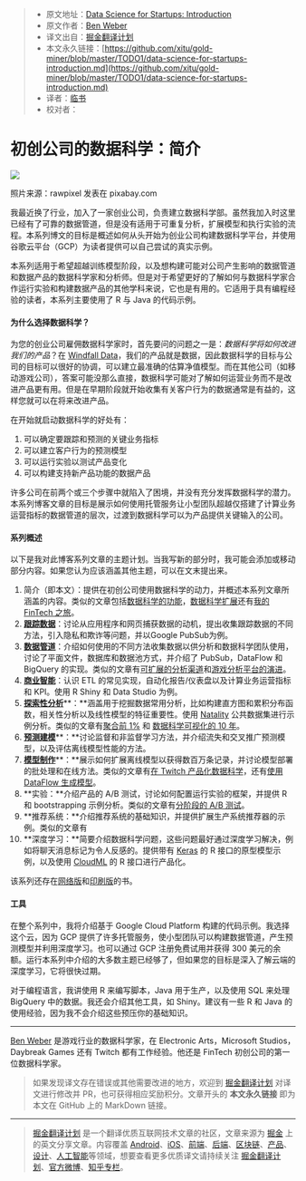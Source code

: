 > * 原文地址：[Data Science for Startups: Introduction](https://towardsdatascience.com/data-science-for-startups-introduction-80d022a18aec)
> * 原文作者：[Ben Weber](https://towardsdatascience.com/@bgweber?source=post_header_lockup)
> * 译文出自：[掘金翻译计划](https://github.com/xitu/gold-miner)
> * 本文永久链接：[https://github.com/xitu/gold-miner/blob/master/TODO1/data-science-for-startups-introduction.md](https://github.com/xitu/gold-miner/blob/master/TODO1/data-science-for-startups-introduction.md)
> * 译者：[临书](https://github.com/tmpbook)
> * 校对者：

# 初创公司的数据科学：简介

![](https://cdn-images-1.medium.com/max/1600/1*z0AJeiYe_9qltVgp2g7zkw.jpeg)

照片来源：rawpixel 发表在 pixabay.com

我最近换了行业，加入了一家创业公司，负责建立数据科学部。虽然我加入时这里已经有了可靠的数据管道，但是没有适用于可重复分析，扩展模型和执行实验的流程。本系列博文的目标是概述如何从头开始为创业公司构建数据科学平台，并使用谷歌云平台（GCP）为读者提供可以自己尝试的真实示例。

本系列适用于希望超越训练模型阶段，以及想构建可能对公司产生影响的数据管道和数据产品的数据科学家和分析师。但是对于希望更好的了解如何与数据科学家合作运行实验和构建数据产品的其他学科来说，它也是有用的。它适用于具有编程经验的读者，本系列主要使用了 R 与 Java 的代码示例。

#### 为什么选择数据科学？

为您的创业公司雇佣数据科学家时，首先要问的问题之一是：_数据科学将如何改进我们的产品_？在 [Windfall Data](https://angel.co/windfall-data)，我们的产品就是数据，因此数据科学的目标与公司的目标可以很好的协调，可以建立最准确的估算净值模型。而在其他公司（如移动游戏公司），答案可能没那么直接，数据科学可能对了解如何运营业务而不是改进产品更有用。但是在早期阶段就开始收集有关客户行为的数据通常是有益的，这样您就可以在将来改进产品。

在开始就启动数据科学的好处有：

1. 可以确定要跟踪和预测的关键业务指标
2. 可以建立客户行为的预测模型
3. 可以运行实验以测试产品变化
4. 可以构建支持新产品功能的数据产品

许多公司在前两个或三个步骤中就陷入了困境，并没有充分发挥数据科学的潜力。本系列博客文章的目标是展示如何使用托管服务让小型团队超越仅搭建了计算业务运营指标的数据管道的层次，过渡到数据科学可以为产品提供关键输入的公司。

#### 系列概述

以下是我对此博客系列文章的主题计划。当我写新的部分时，我可能会添加或移动部分内容。如果您认为应该涵盖其他主题，可以在文末提出来。

1.  简介（即本文）：提供在初创公司使用数据科学的动力，并概述本系列文章所涵盖的内容。类似的文章包括[数据科学的功能](https://towardsdatascience.com/functions-of-data-science-4afd5341a659)，[数据科学扩展](https://medium.com/windfalldata/scaling-data-science-at-windfall-55f5f23698e1)还有[我的 FinTech 之旅](https://towardsdatascience.com/from-games-to-fintech-my-ds-journey-b7169f08b6ad)。
2.  [**跟踪数据**](https://towardsdatascience.com/data-science-for-startups-tracking-data-4087b66952a1)：讨论从应用程序和网页捕获数据的动机，提出收集跟踪数据的不同方法，引入隐私和欺诈等问题，并以Google PubSub为例。
3.  [**数据管道**](https://medium.com/@bgweber/data-science-for-startups-data-pipelines-786f6746a59a)：介绍如何使用的不同方法收集数据以供分析和数据科学团队使用，讨论了平面文件，数据库和数据池方式，并介绍了 PubSub，DataFlow 和 BigQuery 的实现。类似的文章有[可扩展的分析渠道](https://towardsdatascience.com/a-simple-and-scalable-analytics-pipeline-53720b1dbd35)和[游戏分析平台的演进](https://towardsdatascience.com/evolution-of-game-analytics-platforms-4b9efcb4a093)。
4.  [**商业智能**](https://towardsdatascience.com/data-science-for-startups-business-intelligence-f4a2ba728e75)：认识 ETL 的常见实现，自动化报告/仪表盘以及计算业务运营指标和 KPI。使用 R Shiny 和 Data Studio 为例。
5.  [**探索性分析**](https://towardsdatascience.com/data-science-for-startups-exploratory-data-analysis-70ac1815ddec)**：**涵盖用于挖掘数据常用分析，比如构建直方图和累积分布函数，相关性分析以及线性模型的特征重要性。使用 [Natality](https://cloud.google.com/bigquery/sample-tables) 公共数据集进行示例分析。类似的文章有[聚合前 1%](https://medium.freecodecamp.org/clustering-the-top-1-asset-analysis-in-r-6c529b382b42) 和 [数据科学可视化的 10 年](https://towardsdatascience.com/10-years-of-data-science-visualizations-af1dd8e443a7)。
6.  [**预测建模**](https://medium.com/@bgweber/data-science-for-startups-predictive-modeling-ec88ba8350e9)**：**讨论监督和非监督学习方法，并介绍流失和交叉推广预测模型，以及评估离线模型性能的方法。
7.  [**模型制作**](https://medium.com/@bgweber/data-science-for-startups-model-production-b14a29b2f920)**：**展示如何扩展离线模型以获得数百万条记录，并讨论模型部署的批处理和在线方法。类似的文章有[在 Twitch 产品化数据科学](https://blog.twitch.tv/productizing-data-science-at-twitch-67a643fd8c44)，还有[使用 DataFlow 生成模型](https://towardsdatascience.com/productizing-ml-models-with-dataflow-99a224ce9f19)。
8.  **实验：**介绍产品的 A/B 测试，讨论如何配置运行实验的框架，并提供 R 和 bootstrapping 示例分析。类似的文章有[分阶段的 A/B 测试](https://blog.twitch.tv/a-b-testing-using-googles-staged-rollouts-ea860727f8b2)。
9. **推荐系统：**介绍推荐系统的基础知识，并提供扩展生产系统推荐器的示例。类似的文章有
10.  **深度学习：**简要介绍数据科学问题，这些问题最好通过深度学习解决，例如将聊天消息标记为令人反感的。提供带有 [Keras](https://keras.rstudio.com/) 的 R 接口的原型模型示例，以及使用 [CloudML](https://tensorflow.rstudio.com/tools/cloudml/articles/getting_started.html) 的 R 接口进行产品化。

该系列还存在[网络版](https://bgweber.github.io/)和[印刷版](https://www.amazon.com/dp/1983057975)的书。

#### 工具

在整个系列中，我将介绍基于 Google Cloud Platform 构建的代码示例。我选择这个云，因为 GCP 提供了许多托管服务，使小型团队可以构建数据管道，产生预测模型并利用深度学习。也可以通过 GCP 注册免费试用并获得 300 美元的余额。运行本系列中介绍的大多数主题已经够了，但如果您的目标是深入了解云端的深度学习，它将很快过期。

对于编程语言，我讲使用 R 来编写脚本，Java 用于生产，以及使用 SQL 来处理 BigQuery 中的数据。我还会介绍其他工具，如 Shiny。建议有一些 R 和 Java 的使用经验，因为我不会介绍这些预压你的基础知识。

* * *

[Ben Weber](https://www.linkedin.com/in/ben-weber-3b87482/) 是游戏行业的数据科学家，在 Electronic Arts，Microsoft Studios，Daybreak Games 还有 Twitch 都有工作经验。他还是 FinTech 初创公司的第一位数据科学家。

> 如果发现译文存在错误或其他需要改进的地方，欢迎到 [掘金翻译计划](https://github.com/xitu/gold-miner) 对译文进行修改并 PR，也可获得相应奖励积分。文章开头的 **本文永久链接** 即为本文在 GitHub 上的 MarkDown 链接。


---

> [掘金翻译计划](https://github.com/xitu/gold-miner) 是一个翻译优质互联网技术文章的社区，文章来源为 [掘金](https://juejin.im) 上的英文分享文章。内容覆盖 [Android](https://github.com/xitu/gold-miner#android)、[iOS](https://github.com/xitu/gold-miner#ios)、[前端](https://github.com/xitu/gold-miner#前端)、[后端](https://github.com/xitu/gold-miner#后端)、[区块链](https://github.com/xitu/gold-miner#区块链)、[产品](https://github.com/xitu/gold-miner#产品)、[设计](https://github.com/xitu/gold-miner#设计)、[人工智能](https://github.com/xitu/gold-miner#人工智能)等领域，想要查看更多优质译文请持续关注 [掘金翻译计划](https://github.com/xitu/gold-miner)、[官方微博](http://weibo.com/juejinfanyi)、[知乎专栏](https://zhuanlan.zhihu.com/juejinfanyi)。
